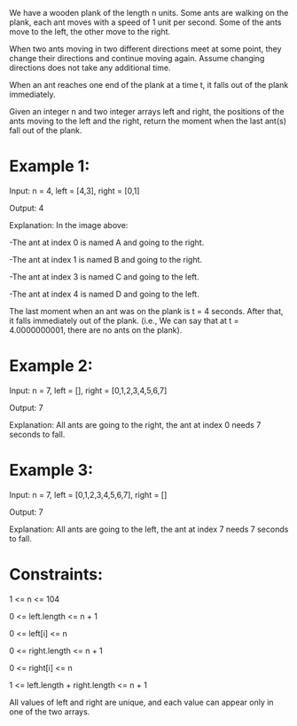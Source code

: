 We have a wooden plank of the length n units. Some ants are walking on the plank, 
each ant moves with a speed of 1 unit per second. Some of the ants move to the 
left, the other move to the right.

When two ants moving in two different directions meet at some point, they change 
their directions and continue moving again. Assume changing directions does not 
take any additional time.

When an ant reaches one end of the plank at a time t, it falls out of the plank immediately.

Given an integer n and two integer arrays left and right, the positions of the ants 
moving to the left and the right, return the moment when the last ant(s) fall out of the plank.

# Example 1:

Input: n = 4, left = [4,3], right = [0,1]

Output: 4

Explanation: In the image above:

-The ant at index 0 is named A and going to the right.

-The ant at index 1 is named B and going to the right.

-The ant at index 3 is named C and going to the left.

-The ant at index 4 is named D and going to the left.

The last moment when an ant was on the plank is t = 4 seconds. After that, it falls immediately out of the plank. (i.e., We can say that at t = 4.0000000001, there are no ants on the plank).

# Example 2:

Input: n = 7, left = [], right = [0,1,2,3,4,5,6,7]

Output: 7

Explanation: All ants are going to the right, the ant at index 0 needs 7 seconds to fall.

# Example 3:

Input: n = 7, left = [0,1,2,3,4,5,6,7], right = []

Output: 7

Explanation: All ants are going to the left, the ant at index 7 needs 7 seconds to fall.
 
# Constraints:

1 <= n <= 104

0 <= left.length <= n + 1

0 <= left[i] <= n

0 <= right.length <= n + 1

0 <= right[i] <= n

1 <= left.length + right.length <= n + 1

All values of left and right are unique, and each value can appear only in one of the two arrays.
